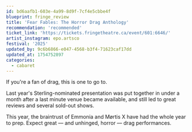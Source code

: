 ```yaml
---
id: bd6aafb1-603e-4a99-8d9f-7cf4e5cbbe4f
blueprint: fringe_review
title: 'Fear Fables: The Horror Drag Anthology'
recommendation: 'recommended'
ticket_link: 'https://tickets.fringetheatre.ca/event/601:6646/'
artist_instagram: epo.artsco
festival: '2025'
updated_by: 9c6b6866-e047-4568-b3f4-71623caf17dd
updated_at: 1754752897
categories:
  - cabaret
---
```

If you're a fan of drag, this is one to go to.

Last year's Sterling-nominated presentation was put together in under a month after a last minute venue became available, and still led to great reviews and several sold-out shows.

This year, the braintrust of Emmonia and Mørtis X have had the whole year to prep. Expect great –– and unhinged, horror –– drag performances.
